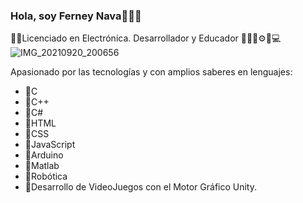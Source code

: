 ### Hola, soy Ferney Nava👨‍🏫🚀

👨‍🏫Licenciado en Electrónica. Desarrollador y Educador 👨‍🏫🚀⚙📕💻
![IMG_20210920_200656](https://user-images.githubusercontent.com/43612075/134777668-5cbf19ff-4afa-403c-b6eb-958d29358ab5.jpg)


Apasionado por las tecnologías y con amplios saberes en lenguajes:
- 🚀C
- 🚀C++
- 🚀C#
- 🚀HTML
- 🚀CSS
- 🚀JavaScript
- 🚀Arduino
- 🚀Matlab
- 🚀Robótica 
- 🚀Desarrollo de VideoJuegos con el Motor Gráfico Unity.






